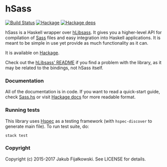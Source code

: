 hSass
=====
[![Build Status](https://travis-ci.org/jakubfijalkowski/hsass.svg?branch=master)](https://travis-ci.org/jakubfijalkowski/hsass)
[![Hackage](https://img.shields.io/hackage/v/hsass.svg)](http://hackage.haskell.org/package/hsass)
[![Hackage deps](https://img.shields.io/hackage-deps/v/hsass.svg)](http://packdeps.haskellers.com/reverse/hsass)

hSass is a Haskell wrapper over [hLibsass]. It gives you a higher-level API for compilation of [Sass] files and easy integration into Haskell applications. It is meant to be simple in use yet provide as much functionality as it can.

It is available on [Hackage].

Check out the [hLibsass' README] if you find a problem with the library, as it may be related to the bindings, not hSass itself.

### Documentation

All of the documentation is in code. If you want to read a quick-start guide, check [Sass.hs] or visit [Hackage docs] for more readable format.

### Running tests

This library uses [Hspec] as a testing framework (with `hspec-discover` to generate main file). To run test suite, do:

    stack test

### Copyright

Copyright (c) 2015-2017 Jakub Fijałkowski. See LICENSE for details.

[hLibsass]: https://github.com/jakubfijalkowski/hlibsass "hLibsass"
[Sass]: http://sass-lang.com/ "Sass"
[Hackage]: http://hackage.haskell.org/package/hsass "hSass"
[hLibsass' README]: https://github.com/jakubfijalkowski/hlibsass/blob/master/README.md "hLibsass README"
[Sass.hs]: Text/Sass.hs "Text/Sass.hs"
[Hackage docs]: http://hackage.haskell.org/package/hsass-0.4.1/docs/Text-Sass.html "documentation"
[Hspec]: hspec.github.io "Hspec"
